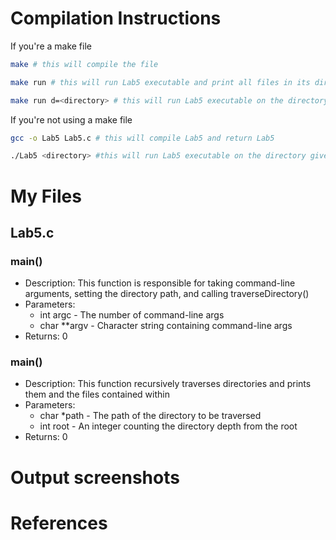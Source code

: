 # Compilation Instructions

If you're a make file
```bash
make # this will compile the file

make run # this will run Lab5 executable and print all files in its directory

make run d=<directory> # this will run Lab5 executable on the directory given as an argument
```

If you're not using a make file
```bash
gcc -o Lab5 Lab5.c # this will compile Lab5 and return Lab5

./Lab5 <directory> #this will run Lab5 executable on the directory given as an argument
```

# My Files
## Lab5.c

### main()

* Description: This function is responsible for taking command-line arguments, setting the directory path, and calling traverseDirectory()
* Parameters:
    * int argc - The number of command-line args
    * char **argv - Character string containing command-line args
* Returns: 0

### main()

* Description: This function recursively traverses directories and prints them and the files contained within
* Parameters:
    * char *path - The path of the directory to be traversed
    * int root - An integer counting the directory depth from the root
* Returns: 0

# Output screenshots



# References

